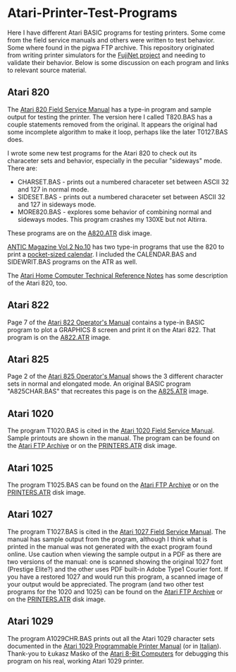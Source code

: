 # Atari-Printer-Test-Programs
Here I have different Atari BASIC programs for testing printers. Some come from the field service manuals and others were written to test behavior. Some where found in the pigwa FTP archive. This repository originated from writing printer simulators for the [FujiNet project](https://github.com/FujiNetWIFI) and needing to validate their behavior. Below is some discussion on each program and links to relevant source material.

## Atari 820
The [Atari 820 Field Service Manual](https://archive.org/details/FD100048_Atari820FieldServiceManual/page/n53/mode/2up) has a type-in program and sample output for testing the printer. The version here I called T820.BAS has a couple statements removed from the original. It appears the original had some incomplete algorithm to make it loop, perhaps like the later T0127.BAS does.

I wrote some new test programs for the Atari 820 to check out its characeter sets and behavior, especially in the peculiar "sideways" mode. There are:
* CHARSET.BAS - prints out a numbered characeter set between ASCII 32 and 127 in normal mode.
* SIDESET.BAS - prints out a numbered characeter set between ASCII 32 and 127 in sideways mode.
* MORE820.BAS - explores some behavior of combining normal and sideways modes. This program crashes my 130XE but not Altirra.

These programs are on the [A820.ATR](https://github.com/jeffpiep/Atari-Printer-Test-Programs/raw/master/A820.ATR) disk image.

[ANTIC Magazine Vol.2 No.10](https://archive.org/details/1984-01-anticmagazine/page/n31/mode/2up) has two type-in programs that use the 820 to print a [pocket-sized calendar](https://www.atarimagazines.com/v2n10/PocketCalendar1984.html). I included the CALENDAR.BAS and SIDEWRIT.BAS programs on the ATR as well.

The [Atari Home Computer Technical Reference Notes](https://archive.org/details/bitsavers_atari40080mputerTechnicalReferenceNotes1982_20170986/page/n179/mode/2up) has some description of the Atari 820, too.

## Atari 822
Page 7 of the [Atari 822 Operator's Manual](https://archive.org/details/atari_822_operators_manual/page/n7/mode/2up) contains a type-in BASIC program to plot a GRAPHICS 8 screen and print it on the Atari 822. That program is on the [A822.ATR](https://github.com/jeffpiep/Atari-Printer-Test-Programs/raw/master/A822.ATR) image.

## Atari 825
Page 2 of the [Atari 825 Operator's Manual](https://archive.org/details/Atari825PrinterOperatorsManual/page/n5/mode/2up) shows the 3 different character sets in normal and elongated mode. An original BASIC program "A825CHAR.BAS" that recreates this page is on the [A825.ATR](https://github.com/jeffpiep/Atari-Printer-Test-Programs/raw/master/A825.ATR) image. 

## Atari 1020
The program T1020.BAS is cited in the [Atari 1020 Field Service Manual](https://archive.org/details/atari1020colorprinterfieldservicemanualrev.011983atari/page/n31/mode/2up). Sample printouts are shown in the manual. The program can be found on the [Atari FTP Archive](http://ftp.pigwa.net/stuff/collections/holmes%20cd/Holmes%202/Programming/Basic/index.html) or on the [PRINTERS.ATR](https://github.com/jeffpiep/Atari-Printer-Test-Programs/raw/master/PRINTERS.ATR) disk image.

## Atari 1025
The program T1025.BAS can be found on the [Atari FTP Archive](http://ftp.pigwa.net/stuff/collections/holmes%20cd/Holmes%202/Programming/Basic/index.html) or on the [PRINTERS.ATR](https://github.com/jeffpiep/Atari-Printer-Test-Programs/raw/master/PRINTERS.ATR) disk image.

## Atari 1027
The program T1027.BAS is cited in the [Atari 1027 Field Service Manual](https://archive.org/details/Atari1027PrinterFieldServiceManualRev01/page/n19/mode/2up). The manual has sample output from the program, although I think what is printed in the manual was not generated with the exact program found online. Use caution when viewing the sample output in a PDF as there are two versions of the manual: one is scanned showing the original 1027 font (Prestige Elite?) and the other uses PDF built-in Adobe Type1 Courier font. If you have a restored 1027 and would run this program, a scanned image of your output would be appreciated. The program (and two other test programs for the 1020 and 1025) can be found on the [Atari FTP Archive](http://ftp.pigwa.net/stuff/collections/holmes%20cd/Holmes%202/Programming/Basic/index.html) or on the [PRINTERS.ATR](https://github.com/jeffpiep/Atari-Printer-Test-Programs/raw/master/PRINTERS.ATR) disk image.

## Atari 1029
The program A1029CHR.BAS prints out all the Atari 1029 character sets documented in the [Atari 1029 Programmable Printer Manual](https://atariage.com/forums/applications/core/interface/file/attachment.php?id=496311) (or in [Italian](https://archive.org/details/atari1029it/mode/2up)). Thank-you to Łukasz Maśko of the [Atari 8-Bit Computers](https://www.facebook.com/groups/181644898539691) for debugging this program on his real, working Atari 1029 printer.
